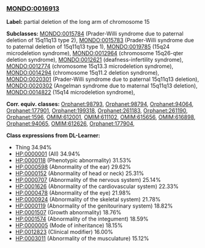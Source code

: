 
### [MONDO:0016913](http://purl.obolibrary.org/obo/MONDO_0016913)
**Label:** partial deletion of the long arm of chromosome 15

**Subclasses:** [MONDO:0015784](http://purl.obolibrary.org/obo/MONDO_0015784) (Prader-Willi syndrome due to paternal deletion of 15q11q13 type 2), [MONDO:0015783](http://purl.obolibrary.org/obo/MONDO_0015783) (Prader-Willi syndrome due to paternal deletion of 15q11q13 type 1), [MONDO:0019785](http://purl.obolibrary.org/obo/MONDO_0019785) (15q24 microdeletion syndrome), [MONDO:0012964](http://purl.obolibrary.org/obo/MONDO_0012964) (chromosome 15q26-qter deletion syndrome), [MONDO:0012621](http://purl.obolibrary.org/obo/MONDO_0012621) (deafness-infertility syndrome), [MONDO:0012774](http://purl.obolibrary.org/obo/MONDO_0012774) (chromosome 15q13.3 microdeletion syndrome), [MONDO:0014294](http://purl.obolibrary.org/obo/MONDO_0014294) (chromosome 15q11.2 deletion syndrome), [MONDO:0020301](http://purl.obolibrary.org/obo/MONDO_0020301) (Prader-Willi syndrome due to paternal 15q11q13 deletion), [MONDO:0020302](http://purl.obolibrary.org/obo/MONDO_0020302) (Angelman syndrome due to maternal 15q11q13 deletion), [MONDO:0014822](http://purl.obolibrary.org/obo/MONDO_0014822) (15q14 microdeletion syndrome), 

**Corr. equiv. classes:** [Orphanet:98793](http://www.orpha.net/ORDO/Orphanet_98793), [Orphanet:98794](http://www.orpha.net/ORDO/Orphanet_98794), [Orphanet:94064](http://www.orpha.net/ORDO/Orphanet_94064), [Orphanet:177901](http://www.orpha.net/ORDO/Orphanet_177901), [Orphanet:199318](http://www.orpha.net/ORDO/Orphanet_199318), [Orphanet:261183](http://www.orpha.net/ORDO/Orphanet_261183), [Orphanet:261190](http://www.orpha.net/ORDO/Orphanet_261190), [Orphanet:1596](http://www.orpha.net/ORDO/Orphanet_1596), [OMIM:612001](http://purl.obolibrary.org/obo/OMIM_612001), [OMIM:611102](http://purl.obolibrary.org/obo/OMIM_611102), [OMIM:615656](http://purl.obolibrary.org/obo/OMIM_615656), [OMIM:616898](http://purl.obolibrary.org/obo/OMIM_616898), [Orphanet:94065](http://www.orpha.net/ORDO/Orphanet_94065), [OMIM:612626](http://purl.obolibrary.org/obo/OMIM_612626), [Orphanet:177904](http://www.orpha.net/ORDO/Orphanet_177904), 

**Class expressions from DL-Learner:**

- Thing 34.94%
- [HP:0000001](http://purl.obolibrary.org/obo/HP_0000001) (All) 34.94%
- [HP:0000118](http://purl.obolibrary.org/obo/HP_0000118) (Phenotypic abnormality) 31.53%
- [HP:0000598](http://purl.obolibrary.org/obo/HP_0000598) (Abnormality of the ear) 29.62%
- [HP:0000152](http://purl.obolibrary.org/obo/HP_0000152) (Abnormality of head or neck) 25.31%
- [HP:0000707](http://purl.obolibrary.org/obo/HP_0000707) (Abnormality of the nervous system) 25.14%
- [HP:0001626](http://purl.obolibrary.org/obo/HP_0001626) (Abnormality of the cardiovascular system) 22.33%
- [HP:0000478](http://purl.obolibrary.org/obo/HP_0000478) (Abnormality of the eye) 21.98%
- [HP:0000924](http://purl.obolibrary.org/obo/HP_0000924) (Abnormality of the skeletal system) 21.78%
- [HP:0000119](http://purl.obolibrary.org/obo/HP_0000119) (Abnormality of the genitourinary system) 18.82%
- [HP:0001507](http://purl.obolibrary.org/obo/HP_0001507) (Growth abnormality) 18.76%
- [HP:0001574](http://purl.obolibrary.org/obo/HP_0001574) (Abnormality of the integument) 18.59%
- [HP:0000005](http://purl.obolibrary.org/obo/HP_0000005) (Mode of inheritance) 18.15%
- [HP:0012823](http://purl.obolibrary.org/obo/HP_0012823) (Clinical modifier) 16.00%
- [HP:0003011](http://purl.obolibrary.org/obo/HP_0003011) (Abnormality of the musculature) 15.12%


